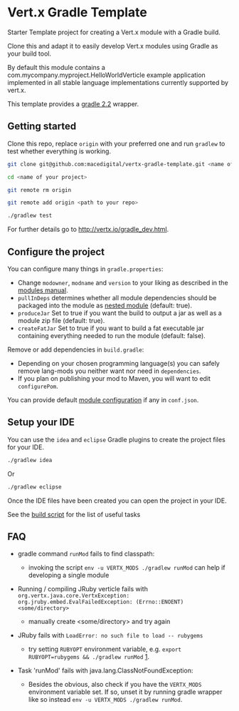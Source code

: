 # Vert.x Gradle Template

Starter Template project for creating a Vert.x module with a Gradle build.

Clone this and adapt it to easily develop Vert.x modules using Gradle as your build tool.

By default this module contains a com.mycompany.myproject.HelloWorldVerticle example application implemented in all stable language implementations currently supported by vert.x.

This template provides a [gradle 2.2](http://www.gradle.org/docs/current/release-notes.html) wrapper.

## Getting started 

Clone this repo, replace `origin` with your preferred one and run `gradlew` to test whether everything is working. 

````sh
git clone git@github.com:macedigital/vertx-gradle-template.git <name of your project>

cd <name of your project>

git remote rm origin

git remote add origin <path to your repo>

./gradlew test 
````

For further details go to http://vertx.io/gradle_dev.html. 

## Configure the project

You can configure many things in `gradle.properties`:

* Change `modowner`, `modname` and `version` to your liking as described in the [modules manual](http://vertx.io/mods_manual.html).
* `pullInDeps` determines whether all module dependencies should be packaged into the module as [nested module](http://vertx.io/mods_manual.html#nested-mods) (default: true).
* `produceJar` Set to true if you want the build to output a jar as well as a module zip file (default: true).
* `createFatJar` Set to true if you want to build a fat executable jar containing everything needed to run the module (default: false).

Remove or add dependencies in `build.gradle`:

* Depending on your chosen programming language(s) you can safely remove lang-mods you neither want nor need in `dependencies`.
* If you plan on publishing your mod to Maven, you will want to edit `configurePom`.

You can provide default [module configuration](http://vertx.io/mods_manual.html#module-configuration) if any in `conf.json`.

## Setup your IDE

You can use the `idea` and `eclipse` Gradle plugins to create the project files for your IDE.

````sh
./gradlew idea
````

Or

````sh
./gradlew eclipse
````

Once the IDE files have been created you can open the project in your IDE.

See the [build script](build.gradle) for the list of useful tasks

## FAQ

* gradle command `runMod` fails to find classpath: 
    * invoking the script `env -u VERTX_MODS ./gradlew runMod` can help if developing a single module

* Running / compiling JRuby verticle fails with `org.vertx.java.core.VertxException: org.jruby.embed.EvalFailedException: (Errno::ENOENT) <some/directory>`
    * manually create <some/directory> and try again

* JRuby fails with `LoadError: no such file to load -- rubygems`
    * try setting `RUBYOPT` environment variable, e.g. `export RUBYOPT=rubygems && ./gradlew runMod` [1].

* Task 'runMod' fails with java.lang.ClassNotFoundException:
    * Besides the obvious, also check if you have the `VERTX_MODS` environment variable set. If so, unset it by running gradle wrapper like so instead `env -u VERTX_MODS ./gradlew runMod`.

[1]: http://stackoverflow.com/questions/9848830/should-jruby-complete-jar-come-with-rubygems
